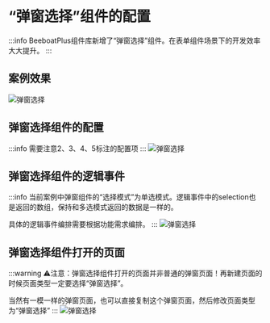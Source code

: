 <!--
 * @Description: 
 * @Author: (于智勇)zhiyong.yu@ytever.com
 * @Date: 2025-01-06 17:47:06
 * @LastEditors: (于智勇)zhiyong.yu@ytever.com
 * @LastEditTime: 2025-01-10 10:40:55
-->
# “弹窗选择”组件的配置

:::info
BeeboatPlus组件库新增了“弹窗选择”组件。在表单组件场景下的开发效率大大提升。
:::

## 案例效果

![弹窗选择](https://ebugs.l2.bb1a.cn/drawing-bed/20250106/弹窗选择.gif)
<!-- ![弹窗选择](https://ebugs.l2.bb1a.cn/drawing-bed/20250106/弹窗选择0.png) -->


## 弹窗选择组件的配置
:::info
需要注意2、3、4、5标注的配置项
:::
![弹窗选择](https://ebugs.l2.bb1a.cn/drawing-bed/20250106/弹窗选择1.png)

## 弹窗选择组件的逻辑事件
:::info
当前案例中弹窗组件的“选择模式”为单选模式。逻辑事件中的selection也是返回的数组，保持和多选模式返回的数据是一样的。

具体的逻辑事件编排需要根据功能需求编排。
:::
![弹窗选择](https://ebugs.l2.bb1a.cn/drawing-bed/20250106/弹窗选择3.png)

## 弹窗选择组件打开的页面
:::warning
⚠️注意：弹窗选择组件打开的页面并非普通的弹窗页面！再新建页面的时候页面类型一定要选择“弹窗选择”。

当然有一模一样的弹窗页面，也可以直接复制这个弹窗页面，然后修改页面类型为“弹窗选择”
:::
![弹窗选择](https://ebugs.l2.bb1a.cn/drawing-bed/20250106/弹窗选择2.png)
